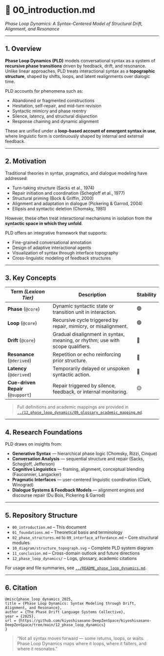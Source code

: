 # 📘 00_introduction.md  
*Phase Loop Dynamics: A Syntax-Centered Model of Structural Drift, Alignment, and Resonance*

---

## 1. Overview

**Phase Loop Dynamics (PLD)** models conversational syntax as a system of **recursive phase transitions** driven by feedback, drift, and resonance.  
Unlike linear approaches, PLD treats interactional syntax as a **topographic structure**, shaped by shifts, loops, and latent realignments over dialogic time.

PLD accounts for phenomena such as:

- Abandoned or fragmented constructions  
- Hesitation, self-repair, and mid-turn revision  
- Syntactic mimicry and phase reentry  
- Silence, latency, and structural disjunction  
- Response chaining and dynamic alignment

These are unified under a **loop-based account of emergent syntax in use**, where linguistic form is continuously shaped by internal and external feedback.

---

## 2. Motivation

Traditional theories in syntax, pragmatics, and dialogue modeling have addressed:

- Turn-taking structure (Sacks et al., 1974)  
- Repair initiation and coordination (Schegloff et al., 1977)  
- Structural priming (Bock & Griffin, 2000)  
- Alignment and adaptation in dialogue (Pickering & Garrod, 2004)  
- Ellipsis and syntactic deletion (Chomsky, 1981)

However, these often treat interactional mechanisms in isolation from the **syntactic space in which they unfold**.

PLD offers an integrative framework that supports:

- Fine-grained conversational annotation  
- Design of adaptive interactional agents  
- Visualization of syntax through interface topography  
- Cross-linguistic modeling of feedback structures

---

## 3. Key Concepts

| Term *(Lexicon Tier)* | Description | Stability |
|-----------------------|-------------|-----------|
| **Phase** (`@core`) | Dynamic syntactic state or transition unit in interaction. | 🟢 |
| **Loop** (`@core`) | Recursive cycle triggered by repair, mimicry, or misalignment. | 🟢 |
| **Drift** (`@core`) | Gradual disalignment in syntax, meaning, or rhythm; use with scope qualifiers. | 🔴 |
| **Resonance** (`@derived`) | Repetition or echo reinforcing prior structure. | 🔴 |
| **Latency** (`@derived`) | Temporarily delayed or unspoken syntactic action. | 🔴 |
| **Cue-driven Repair** (`@support`) | Repair triggered by silence, feedback, or internal monitoring. | 🟡 |

> Full definitions and academic mappings are provided in [`../12_phase_loop_dynamics/09_glossary_academic_mapping.md`](../12_phase_loop_dynamics/09_glossary_academic_mapping.md).

---

## 4. Research Foundations

PLD draws on insights from:

- **Generative Syntax** — hierarchical phase logic (Chomsky, Rizzi, Cinque)  
- **Conversation Analysis** — sequential structure and repair (Sacks, Schegloff, Jefferson)  
- **Cognitive Linguistics** — framing, alignment, conceptual blending (Fauconnier, Langacker)  
- **Pragmatic Interfaces** — user-centered linguistic coordination (Clark, Winograd)  
- **Dialogue Systems & Feedback Models** — alignment engines and discourse repair (Du Bois, Pickering & Garrod)

---

## 5. Repository Structure

- `00_introduction.md` – This document  
- `01_foundations.md` – Theoretical basis and terminology  
- `02_phase_structures.md` to `09_interface_affordance.md` – Core structural modules  
- `10_diagram/structure_topograph.svg` – Complete PLD system diagram  
- `11_conclusion.md` – Cross-domain outlook and future directions  
- `12_phase_loop_dynamics/` – Logs, glossary, academic citations

For usage and file summaries, see [`../README_phase_loop_dynamics.md`](../README_phase_loop_dynamics.md).

---

## 6. Citation

```
@misc{phase_loop_dynamics_2025,
title = {Phase Loop Dynamics: Syntax Modeling through Drift, Alignment, and Resonance},
author = {The Phase Drift Language Systems Collective},
year = {2025},
url = {https://github.com/kiyoshisasano-DeepZenSpace/kiyoshisasano-DeepZenSpace/tree/main/12_phase_loop_dynamics}
}
```

> “Not all syntax moves forward — some returns, loops, or waits.  
> Phase Loop Dynamics maps where it loops, where it falters, and where it resonates.”
